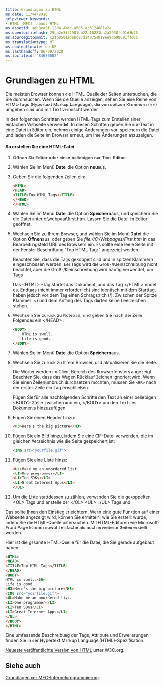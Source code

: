 ```yaml
---
title: Grundlagen zu HTML
ms.date: 11/04/2016
helpviewer_keywords:
- HTML [MFC], about HTML
ms.assetid: aab8ea9f-12d4-4bdd-a585-ac3124081a2a
ms.openlocfilehash: 29ca2e3df4981db22a10281ba2a2938fc91d5b46
ms.sourcegitcommit: c21b05042debc97d14875e019ee9d698691ffc0b
ms.translationtype: MT
ms.contentlocale: de-DE
ms.lasthandoff: 06/09/2020
ms.locfileid: "84620002"
---
```

# <a name="html-basics"></a>Grundlagen zu HTML

Die meisten Browser können die HTML-Quelle der Seiten untersuchen, die Sie durchsuchen. Wenn Sie die Quelle anzeigen, sehen Sie eine Reihe von HTML-Tags (Hypertext Markup Language), die von spitzen Klammern (<>) umgeben sind und mit Text vermischt werden.

In den folgenden Schritten werden HTML-Tags zum Erstellen einer einfachen Webseite verwendet. In diesen Schritten geben Sie nur-Text in eine Datei in Editor ein, nehmen einige Änderungen vor, speichern die Datei und laden die Seite im Browser erneut, um Ihre Änderungen anzuzeigen.

#### <a name="to-create-an-html-file"></a>So erstellen Sie eine HTML-Datei

1. Öffnen Sie Editor oder einen beliebigen nur-Text-Editor.

1. Wählen Sie im Menü **Datei** die Option **neu**aus.

1. Geben Sie die folgenden Zeilen ein:

    ```html
    <HTML>
    <HEAD>
    <TITLE>Top HTML Tags</TITLE>
    </HEAD>
    </HTML>
    ```

1. Wählen Sie im Menü **Datei** die Option **Speichern**aus, und speichern Sie die Datei unter c:\webpaar\first.htm. Lassen Sie die Datei im Editor geöffnet.

1. Wechseln Sie zu Ihrem Browser, und wählen Sie im Menü **Datei** die Option **Öffnen**aus, oder geben Sie *file://C:/Webpages/First.htm* in das Bearbeitungsfeld URL des Browsers ein. Es sollte eine leere Seite mit der Fenster Beschriftung "Top HTML Tags" angezeigt werden.

   Beachten Sie, dass die Tags gekoppelt sind und in spitzen Klammern eingeschlossen werden. Bei Tags wird die Groß-/Kleinschreibung nicht beachtet, aber die Groß-/Kleinschreibung wird häufig verwendet, um Tags

   Das \<HTML> -Tag startet das Dokument, und das Tag \</HTML> endet es. Endtags (nicht immer erforderlich) sind identisch mit dem Starttag, haben jedoch vor dem Tag einen Schrägstrich (/). Zwischen der Spitze Klammer (<) und dem Anfang des Tags dürfen keine Leerzeichen stehen.

1. Wechseln Sie zurück zu Notepad, und geben Sie nach der Zeile Folgendes ein \</HEAD> :

    ```html
    <BODY>
        HTML is swell.
        Life is good.
    </BODY>
    ```

1. Wählen Sie im Menü **Datei** die Option **Speichern**aus.

1. Wechseln Sie zurück zu Ihrem Browser, und aktualisieren Sie die Seite.

   Die Wörter werden im Client Bereich des Browserfensters angezeigt. Beachten Sie, dass das Wagen Rücklauf Zeichen ignoriert wird. Wenn Sie einen Zeilenumbruch durchsetzen möchten, müssen Sie `<BR>` nach der ersten Zeile ein Tag einschließen.

   Fügen Sie für alle nachfolgenden Schritte den Text an einer beliebigen \<BODY> Stelle zwischen und ein, \</BODY> um den Text des Dokuments hinzuzufügen.

1. Fügen Sie einen Header hinzu:

    ```html
    <H3>Here's the big picture</H3>
    ```

1. Fügen Sie ein Bild hinzu, indem Sie eine GIF-Datei verwenden, die im gleichen Verzeichnis wie die Seite gespeichert ist:

    ```html
    <IMG src="yourfile.gif">
    ```

1. Fügen Sie eine Liste hinzu:

    ```html
    <UL>Make me an unordered list.
    <LI>One programmer</LI>
    <LI>Ten SDKs</LI>
    <LI>Great Internet Apps</LI>
    </UL>
    ```

1. Um die Liste stattdessen zu zählen, verwenden Sie die gekoppelten \<OL> Tags und anstelle der \</OL> \<UL> \</UL> Tags und.

Das sollte Ihnen den Einstieg erleichtern. Wenn eine gute Funktion auf einer Webseite angezeigt wird, können Sie ermitteln, wie Sie erstellt wurde, indem Sie die HTML-Quelle untersuchen. Mit HTML-Editoren wie Microsoft-Front Page können sowohl einfache als auch erweiterte Seiten erstellt werden.

Hier ist die gesamte HTML-Quelle für die Datei, die Sie gerade aufgebaut haben:

```html
<HTML>
<HEAD>
<TITLE>Top HTML Tags</TITLE>
</HEAD>
<BODY>
HTML is swell.<BR>
Life is good.
<H3>Here's the big picture</H3>
<IMG src="yourfile.gif">
<UL>Make me an unordered list.
<LI>One programmer</LI>
<LI>Ten SDKs</LI>
<LI>Great Internet Apps</LI>
</UL>
</BODY>
</HTML>
```

Eine umfassende Beschreibung der Tags, Attribute und Erweiterungen finden Sie in der Hypertext Markup Language (HTML)-Spezifikation:

[Neueste veröffentlichte Version von HTML](https://www.w3.org/TR/html/) unter W3C.org.

## <a name="see-also"></a>Siehe auch

[Grundlagen der MFC-Internetprogrammierung](mfc-internet-programming-basics.md)
